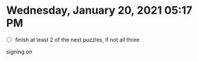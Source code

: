 # Wednesday, January 20, 2021 05:17 PM
- [ ] finish at least 2 of the next puzzles, if not all three

signing on